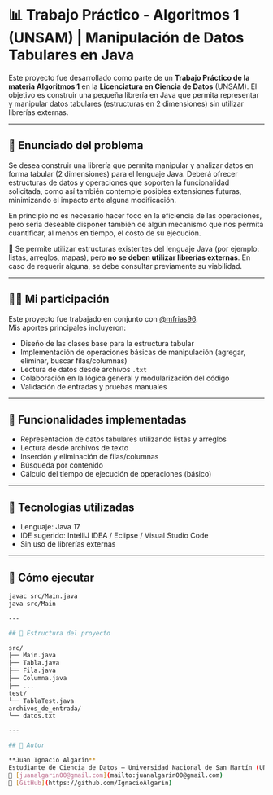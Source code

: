 # 📊 Trabajo Práctico - Algoritmos 1 (UNSAM) | Manipulación de Datos Tabulares en Java

Este proyecto fue desarrollado como parte de un **Trabajo Práctico de la materia Algoritmos 1** en la **Licenciatura en Ciencia de Datos** (UNSAM). El objetivo es construir una pequeña librería en Java que permita representar y manipular datos tabulares (estructuras en 2 dimensiones) sin utilizar librerías externas.

---

## 📝 Enunciado del problema

Se desea construir una librería que permita manipular y analizar datos en forma tabular (2 dimensiones) para el lenguaje Java. Deberá ofrecer estructuras de datos y operaciones que soporten la funcionalidad solicitada, como así también contemple posibles extensiones futuras, minimizando el impacto ante alguna modificación.

En principio no es necesario hacer foco en la eficiencia de las operaciones, pero sería deseable disponer también de algún mecanismo que nos permita cuantificar, al menos en tiempo, el costo de su ejecución.

📌 Se permite utilizar estructuras existentes del lenguaje Java (por ejemplo: listas, arreglos, mapas), pero **no se deben utilizar librerías externas**. En caso de requerir alguna, se debe consultar previamente su viabilidad.

---

## 🙋‍♂️ Mi participación

Este proyecto fue trabajado en conjunto con [@mfrias96](https://github.com/mfrias96).  
Mis aportes principales incluyeron:

- Diseño de las clases base para la estructura tabular
- Implementación de operaciones básicas de manipulación (agregar, eliminar, buscar filas/columnas)
- Lectura de datos desde archivos `.txt`
- Colaboración en la lógica general y modularización del código
- Validación de entradas y pruebas manuales

---

## 🧠 Funcionalidades implementadas

- Representación de datos tabulares utilizando listas y arreglos
- Lectura desde archivos de texto
- Inserción y eliminación de filas/columnas
- Búsqueda por contenido
- Cálculo del tiempo de ejecución de operaciones (básico)

---

## 🔧 Tecnologías utilizadas

- Lenguaje: Java 17
- IDE sugerido: IntelliJ IDEA / Eclipse / Visual Studio Code
- Sin uso de librerías externas

---

## 🚀 Cómo ejecutar

```bash
javac src/Main.java
java src/Main

---

## 📂 Estructura del proyecto

src/
├── Main.java
├── Tabla.java
├── Fila.java
├── Columna.java
├── ...
test/
└── TablaTest.java
archivos_de_entrada/
└── datos.txt

---

## 👤 Autor

**Juan Ignacio Algarin**  
Estudiante de Ciencia de Datos – Universidad Nacional de San Martín (UNSAM)  
📧 [juanalgarin00@gmail.com](mailto:juanalgarin00@gmail.com)  
🔗 [GitHub](https://github.com/IgnacioAlgarin)
